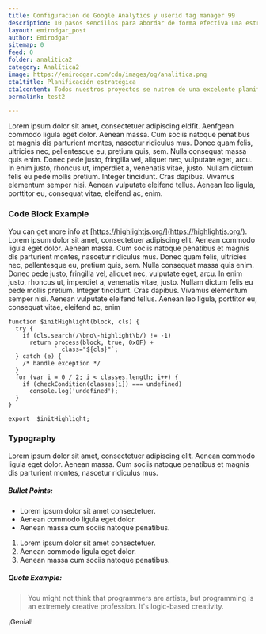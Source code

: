 ```yaml
---
title: Configuración de Google Analytics y userid tag manager 99
description: 10 pasos sencillos para abordar de forma efectiva una estrategia de analítica web.
layout: emirodgar_post
author: Emirodgar
sitemap: 0
feed: 0
folder: analitica2
category: Analítica2
image: https://emirodgar.com/cdn/images/og/analitica.png
cta1title: Planificación estratégica
cta1content: Todos nuestros proyectos se nutren de una excelente planificación
permalink: test2

---
```


Lorem ipsum dolor sit amet, consectetuer adipiscing eldfit. Aenfgean commodo ligula eget dolor. Aenean massa. Cum sociis natoque penatibus et magnis dis parturient montes, nascetur ridiculus mus. Donec quam felis, ultricies nec, pellentesque eu, pretium quis, sem. Nulla consequat massa quis enim. Donec pede justo, fringilla vel, aliquet nec, vulputate eget, arcu. In enim justo, rhoncus ut, imperdiet a, venenatis vitae, justo. Nullam dictum felis eu pede mollis pretium. Integer tincidunt. Cras dapibus. Vivamus elementum semper nisi. Aenean vulputate eleifend tellus. Aenean leo ligula, porttitor eu, consequat vitae, eleifend ac, enim.

### Code Block Example

You can get more info at  [https://highlightjs.org/](https://highlightjs.org/). Lorem ipsum dolor sit amet, consectetuer adipiscing elit. Aenean commodo ligula eget dolor. Aenean massa. Cum sociis natoque penatibus et magnis dis parturient montes, nascetur ridiculus mus. Donec quam felis, ultricies nec, pellentesque eu, pretium quis, sem. Nulla consequat massa quis enim. Donec pede justo, fringilla vel, aliquet nec, vulputate eget, arcu. In enim justo, rhoncus ut, imperdiet a, venenatis vitae, justo. Nullam dictum felis eu pede mollis pretium. Integer tincidunt. Cras dapibus. Vivamus elementum semper nisi. Aenean vulputate eleifend tellus. Aenean leo ligula, porttitor eu, consequat vitae, eleifend ac, enim

    function $initHighlight(block, cls) {
      try {
        if (cls.search(/\bno\-highlight\b/) != -1)
          return process(block, true, 0x0F) +
                 ` class="${cls}"`;
      } catch (e) {
        /* handle exception */
      }
      for (var i = 0 / 2; i < classes.length; i++) {
        if (checkCondition(classes[i]) === undefined)
          console.log('undefined');
      }
    }
    
    export  $initHighlight;
			    

### Typography

Lorem ipsum dolor sit amet, consectetuer adipiscing elit. Aenean commodo ligula eget dolor. Aenean massa. Cum sociis natoque penatibus et magnis dis parturient montes, nascetur ridiculus mus.

##### Bullet Points:

-   Lorem ipsum dolor sit amet consectetuer.
-   Aenean commodo ligula eget dolor.
-   Aenean massa cum sociis natoque penatibus.

1.  Lorem ipsum dolor sit amet consectetuer.
2.  Aenean commodo ligula eget dolor.
3.  Aenean massa cum sociis natoque penatibus.

##### Quote Example:

> You might not think that programmers are artists, but programming is an extremely creative profession. It's logic-based creativity.

¡Genial!
<!--stackedit_data:
eyJoaXN0b3J5IjpbMTQ4MjgyMTgzNywtMTUwNzA4NjcxMiw0NT
Q0NDc0MzMsNjQ3ODgyMTM1LDEwMDkwOTA5OTksMTI5MzczODQy
MSwtMTI1OTM1MzgxMywxNDUxOTU5NzA3LDEzODg4NDg5MjMsMj
A4MjY0NDUyMiwtOTQ1Nzg0NzEzLDU1MDkyNDcyNywtMTYxMjA0
MjEwOCwtMTkxNDM2MDM0MSwtMjExODI0MDc2NSw1ODM5NDkzNj
csMTIwNDUxNjUwOCwtMTU2NjkzMTM2NCwtNTU3ODY1ODQ2LDU4
MTEzNjIzNV19
-->